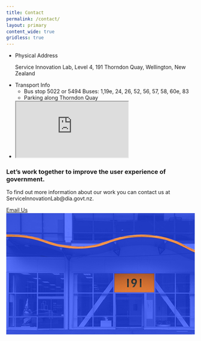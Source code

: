 ```yaml
---
title: Contact
permalink: /contact/
layout: primary
content_wide: true
gridless: true
---
```

<div class="nz-grid nz-grid-reversed">
<aside class="nz-section nz-grid-reversed-right nz-width-one-third section-info section-info-gray">
  <ul>
    <li class="section-info-list-item">
      <div class="section-info-header">Physical Address</div>
      <p>Service Innovation Lab, Level 4, 191 Thorndon Quay, Wellington, New Zealand</p>
    </li>
    <li class="section-info-list-item">
      <div class="section-info-header">Transport Info</div>
      <ul>
        <li>Bus stop 5022 or 5494 Buses: 1,19e, 24, 26, 52, 56, 57, 58, 60e, 83</li>
        <li>Parking along Thorndon Quay</li>
      </ul>
    </li>
    <li class="section-info-list-item">
      <div class="section-info-header"></div>
    <iframe src="https://www.google.com/maps/embed?pb=!1m18!1m12!1m3!1d2998.7063472052146!2d174.77947971542227!3d-41.271729279274886!2m3!1f0!2f0!3f0!3m2!1i1024!2i768!4f13.1!3m3!1m2!1s0x6d38ae250dadc591%3A0xb2e04dde972138ea!2s191+Thorndon+Quay%2C+Pipitea%2C+Wellington+6011!5e0!3m2!1sen!2snz!4v1544731549207"  frameborder="1" allowfullscreen></iframe>
    </li>
  </ul>
</aside>
<div class="nz-section nz-width-two-thirds contact-section">

<h3>Let’s work together to improve the user experience of government.</h3>

<p>To find out more information about our work you can contact us at ServiceInnovationLab@dia.govt.nz.</p>

<a class="btn btn-secondary" role="button" href="mailto:ServiceInnovationLab@dia.govt.nz?">Email Us</a> <!--subject=Partnering with The Service Innovation Lab-->
<img src="/assets/img/191ThorndonQuay.png" alt="Image of the entrance to the SIL building">

</div>

</div>

<!--<div class="nz-grid nz-grid-line">
  <hr/>
</div> -->